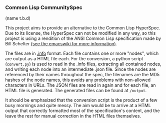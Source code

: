 ### Common Lisp CommunitySpec

(name t.b.d)

This project aims to provide an alternative to the Common Lisp HyperSpec.
Due to its license, the HyperSpec can not be modified in any way, so this project 
is using a rendition of the ANSI Common Lisp specification made by Bill Schelter [(see the emacswiki for more information)](https://www.emacswiki.org/emacs/CommonLispHyperspec). 

The files are in [.info](https://www.gnu.org/software/texinfo/manual/texinfo/html_node/Info-Files.html) format. Each file contains one or more "nodes", which are output as
a HTML file each.
For the conversion, a python script (`convert.py`) is used to read in the .info files,
extracting all contained nodes, and  writing each node into an intermediate .json file.
Since the nodes are referenced by their names throughout the spec, the filenames are the MD5 hashes of the node names, this avoids any problems with non-allowed characters in URLs. 
The JSON files are read in again and for each file, an HTML file is generated.
The generated files can be found at `/output`.

It should be emphasized that the conversion script is the product of a few busy mornings and quite messy.
The aim would be to arrive at a HTML output that correctly formatted most of the specification's content, and the leave the rest for manual correction in the HTML files themselves.

